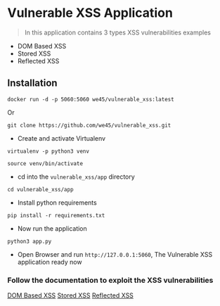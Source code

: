 # Vulnerable XSS Application
> In this application contains 3 types XSS vulnerabilities examples

* DOM Based XSS
* Stored XSS
* Reflected XSS

## Installation

```commandline
docker run -d -p 5060:5060 we45/vulnerable_xss:latest
```

Or 

```commandline
git clone https://github.com/we45/vulnerable_xss.git
```

* Create and activate Virtualenv

```commandline
virtualenv -p python3 venv
```

```commandline
source venv/bin/activate
```

* cd into the `vulnerable_xss/app` directory

```commandline
cd vulnerable_xss/app
```

* Install python requirements

```commandline
pip install -r requirements.txt
```

* Now run the application

```commandline
python3 app.py
```

* Open Browser and run `http://127.0.0.1:5060`, The Vulnerable XSS application ready now


### Follow the documentation to exploit the XSS vulnerabilities

[DOM Based XSS](DOMBASEDXSS.md)
[Stored XSS](STOREDXSS.md)
[Reflected XSS](REFLECTEDXSS.md)

